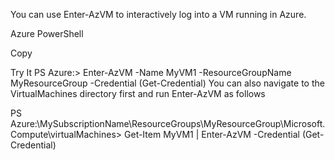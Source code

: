 You can use Enter-AzVM to interactively log into a VM running in Azure.

Azure PowerShell

Copy

Try It
PS Azure:\> Enter-AzVM -Name MyVM1 -ResourceGroupName MyResourceGroup -Credential (Get-Credential)
You can also navigate to the VirtualMachines directory first and run Enter-AzVM as follows

PS Azure:\MySubscriptionName\ResourceGroups\MyResourceGroup\Microsoft.Compute\virtualMachines> Get-Item MyVM1 | Enter-AzVM -Credential (Get-Credential)